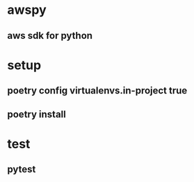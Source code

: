 # awspy
## aws sdk for python
# setup
## poetry config virtualenvs.in-project true
## poetry install
# test
## pytest